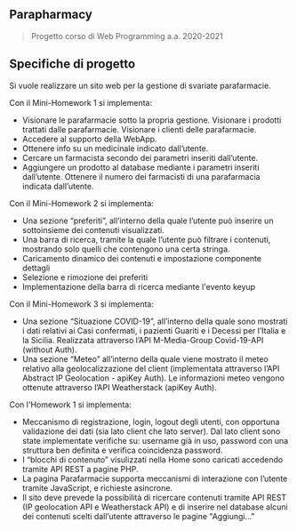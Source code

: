 ## Parapharmacy 
> Progetto corso di Web Programming a.a. 2020-2021

## Specifiche di progetto

Si vuole realizzare un sito web per la gestione di svariate parafarmacie.

Con il Mini-Homework 1 si implementa:

  - Visionare le parafarmacie sotto la propria gestione. Visionare i prodotti trattati dalle parafarmacie. Visionare i clienti delle parafarmacie.
  - Accedere al supporto della WebApp.
  - Ottenere info su un medicinale indicato dall’utente.
  - Cercare un farmacista secondo dei parametri inseriti dall’utente.
  - Aggiungere un prodotto al database mediante i parametri inseriti dall’utente. Ottenere il numero dei farmacisti di una parafarmacia indicata dall’utente.


Con il Mini-Homework 2 si implementa:

  - Una sezione “preferiti”, all’interno della quale l’utente può inserire un sottoinsieme dei contenuti visualizzati.
  - Una barra di ricerca, tramite la quale l’utente può filtrare i contenuti, mostrando solo quelli che contengono una certa stringa.
  - Caricamento dinamico dei contenuti e impostazione componente dettagli
  - Selezione e rimozione dei preferiti
  - Implementazione della barra di ricerca mediante l'evento keyup


Con il Mini-Homework 3 si implementa:

  - Una sezione “Situazione COVID-19”, all’interno della quale sono mostrati i dati relativi ai Casi confermati, i pazienti Guariti e i Decessi per l’Italia e la Sicilia. Realizzata attraverso l’API M-Media-Group Covid-19-API (without Auth).
  - Una sezione “Meteo” all’interno della quale viene mostrato il meteo relativo alla geolocalizzazione del client (implementata attraverso l’API Abstract IP Geolocation - apiKey Auth). Le informazioni meteo vengono ottenute attraverso l’API Weatherstack (apiKey Auth).


Con l'Homework 1 si implementa:

  - Meccanismo di registrazione, login, logout degli utenti, con opportuna validazione dei dati (sia lato client che lato server). Dal lato client sono state implementate verifiche su: username già in uso, password con una struttura ben definita e verifica coincidenza password. 
  - I “blocchi di contenuto” visulizzati nella Home sono caricati accedendo tramite API REST a pagine PHP.
  - La pagina Parafarmacie supporta meccanismi di interazione con l’utente tramite JavaScript, e richieste asincrone.
  - Il sito deve prevede la possibilità di ricercare contenuti tramite API REST (IP geolocation API e Weatherstack API) e di inserire nel database alcuni dei contenuti scelti dall’utente attraverso le pagine "Aggiungi..."
